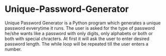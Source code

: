 # Unique-Password-Generator
Unique Password Generator is a Python program which generates a unique password evverytime it runs.
The user is asked for the type of password he/she wants like a password with only digits, only alphabets or both or both with special chracters.
At first it will ask the user to enter desired password length.
The while loop will be repeated till the user enters a number.

